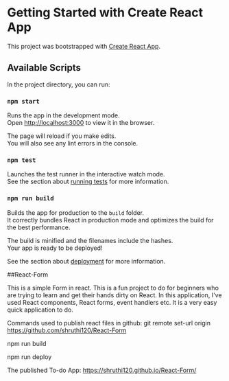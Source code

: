 # Getting Started with Create React App

This project was bootstrapped with [Create React App](https://github.com/facebook/create-react-app).

## Available Scripts

In the project directory, you can run:

### `npm start`

Runs the app in the development mode.\
Open [http://localhost:3000](http://localhost:3000) to view it in the browser.

The page will reload if you make edits.\
You will also see any lint errors in the console.

### `npm test`

Launches the test runner in the interactive watch mode.\
See the section about [running tests](https://facebook.github.io/create-react-app/docs/running-tests) for more information.

### `npm run build`

Builds the app for production to the `build` folder.\
It correctly bundles React in production mode and optimizes the build for the best performance.

The build is minified and the filenames include the hashes.\
Your app is ready to be deployed!

See the section about [deployment](https://facebook.github.io/create-react-app/docs/deployment) for more information.







##React-Form

This is a simple Form in react. This is a fun project to do for beginners who are trying to learn and get their hands dirty on React. In this application, I've used React components, React forms, event handlers etc. It is a very easy quick application to do.


Commands used to publish react files in github: git remote set-url origin https://github.com/shruthi120/React-Form

npm run build

npm run deploy

The published To-do App: https://shruthi120.github.io/React-Form/
